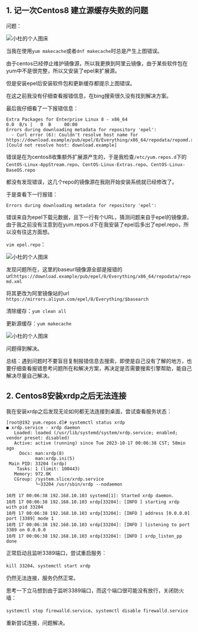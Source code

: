 ## 1. 记一次Centos8 建立源缓存失败的问题

问题：

![小杜的个人图床](http://pic.xiaodu0.com//assets/uploads/20231017/a73eec7fac1a3ba08d428bf30e99ba6b.png)

当我在使用`yum makecache`或者`dnf makecache`时总是产生上图错误。

由于centos已经停止维护镜像源，所以我更换到阿里云镜像，由于某些软件包在yum中不是很完整，所以又安装了epel来扩展源。

但是安装epel后安装软件包和更新缓存都提示上图错误。

在这之前我没有仔细查看报错信息，在bing搜索很久没有找到解决方案。

最后我仔细看了一下报错信息：

```shell
Extra Packages for Enterprise Linux 8 - x86_64                                                                                      0.0  B/s |   0  B     00:00    
Errors during downloading metadata for repository 'epel':
  - Curl error (6): Couldn't resolve host name for https://download.example/pub/epel/8/Everything/x86_64/repodata/repomd.xml [Could not resolve host: download.example]

```



错误是在为centos8收集额外扩展源产生的，于是我检查`/etc/yum.repos.d`下的`CentOS-Linux-AppStream.repo`、`CentOS-Linux-Extras.repo`、`CentOS-Linux-BaseOS.repo`

都没有发现错误，这几个repo的镜像源在我刚开始安装系统就已经修改了。

于是查看下一行报错：

```shell
Errors during downloading metadata for repository 'epel':
```

错误来自为epel下载元数据，且下一行有个URL，猜测问题来自于epel的镜像源，由于我之前没有注意到在yum.repos.d下在我安装了epel后多出了epel.repo，所以没有往这方面想。

`vim epel.repo`：

![小杜的个人图床](http://pic.xiaodu0.com//assets/uploads/20231017/6e22d046b89060e4da75deebb338b683.png)

发现问题所在，这里的baseurl镜像源全部是报错的url:`https://download.example/pub/epel/8/Everything/x86_64/repodata/repomd.xml`

将其更改为阿里镜像站的url `https://mirrors.aliyun.com/epel/8/Everything/$basearch`

清除缓存：`yum clean all`

更新源缓存：`yum makecache`

![小杜的个人图床](http://pic.xiaodu0.com//assets/uploads/20231017/31665c8d9f67fa7830831fcd223de5a2.png)

问题得到解决。



总结：遇到问题时不要盲目复制报错信息去搜索，即使是自己没有了解的地方，也要仔细查看报错思考问题所在和解决方案，再决定是否需要搜索引擎帮助，能自己解决尽量自己解决。



## 2. Centos8安装xrdp之后无法连接

我在安装xrdp之后发现无论如何都无法连接到桌面，尝试查看服务状态：

```
[root@192 yum.repos.d]# systemctl status xrdp
● xrdp.service - xrdp daemon
   Loaded: loaded (/usr/lib/systemd/system/xrdp.service; enabled; vendor preset: disabled)
   Active: active (running) since Tue 2023-10-17 00:06:38 CST; 58min ago
     Docs: man:xrdp(8)
           man:xrdp.ini(5)
 Main PID: 33204 (xrdp)
    Tasks: 1 (limit: 100443)
   Memory: 972.0K
   CGroup: /system.slice/xrdp.service
           └─33204 /usr/sbin/xrdp --nodaemon

10月 17 00:06:38 192.168.10.103 systemd[1]: Started xrdp daemon.
10月 17 00:06:38 192.168.10.103 xrdp[33204]: [INFO ] starting xrdp with pid 33204
10月 17 00:06:38 192.168.10.103 xrdp[33204]: [INFO ] address [0.0.0.0] port [3389] mode 1
10月 17 00:06:38 192.168.10.103 xrdp[33204]: [INFO ] listening to port 3389 on 0.0.0.0
10月 17 00:06:38 192.168.10.103 xrdp[33204]: [INFO ] xrdp_listen_pp done
```

正常启动且监听3389端口，尝试重启服务：

`kill 33204`、`systemctl start xrdp`

仍然无法连接，服务仍然正常。

思考一下立马想到由于监听3389端口，而这个端口很可能没有放行，关闭防火墙：

`systemctl stop firewalld.service`、`systemctl disable firewalld.service`

重新尝试连接，问题解决。



